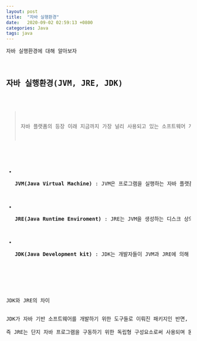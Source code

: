 ```yaml
---
layout: post
title:  "자바 실행환경"
date:   2020-09-02 02:59:13 +0800
categories: Java
tags: java
---
```

<pre>
자바 실행환경에 대해 알아보자<br>

<h2>자바 실행환경(JVM, JRE, JDK)</h2>

<blockquote>
<p>자바 플랫폼의 등장 이래 지금까지 가장 널리 사용되고 있는 소프트웨어 개발 키트(SDK)</p>
</blockquote>

<ul>
<li>
<p><strong>JVM(Java Virtual Machine)</strong> : JVM은 프로그램을 실행하는 자바 플랫폼 구성요소이다. 자바프로그램이 어느 기기, 어느 운영체제 상에서도 실행될 수 있게 한다.</p>
</li>
<li>
<p><strong>JRE(Java Runtime Enviroment)</strong> : JRE는 JVM을 생성하는 디스크 상의 부분이다. 자바 클래스 라이브러리와 자바 클래스 로더, 자바 가상 머신이 포함된다.</p>
</li>
<li>
<p><strong>JDK(Java Development kit)</strong> : JDK는 개발자들이 JVM과 JRE에 의해 실행되고 구동될 수 있는 자바 프로그램을 생성할 수 있게 해준다.</p>
</li>
</ul>

<p>JDK와 JRE의 차이</p>
JDK가 자바 기반 소프트웨어를 개발하기 위한 도구들로 이뤄진 패키지인 반면, JRE는 자바코드를 실행하기 위한 도구들로 구성된 패키지이다.<br>
즉 JRE는 단지 자바 프로그램을 구동하기 위한 독립형 구성요소로써 사용되며 동시에 JDK의 일부이기도 하다.<br>

</pre>
